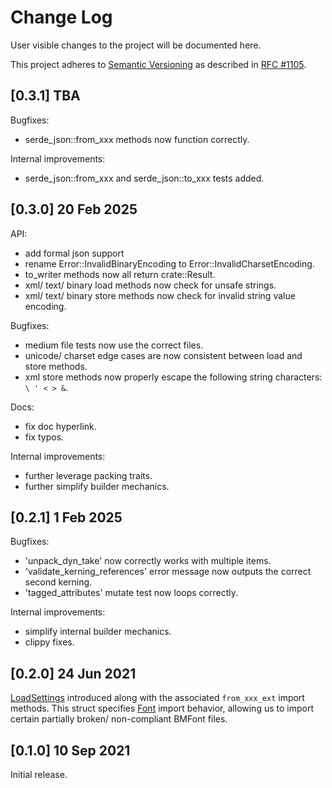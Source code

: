 # Change Log

User visible changes to the project will be documented here.

This project adheres to [Semantic Versioning](http://semver.org/) as described in [RFC #1105](https://github.com/rust-lang/rfcs/blob/master/text/1105-api-evolution.md).


## [0.3.1] TBA

Bugfixes:
- serde_json::from_xxx methods now function correctly.

Internal improvements:
- serde_json::from_xxx and serde_json::to_xxx tests added.

## [0.3.0] 20 Feb 2025

API:
- add formal json support
- rename Error::InvalidBinaryEncoding to Error::InvalidCharsetEncoding.
- to_writer methods now all return crate::Result.
- xml/ text/ binary load methods now check for unsafe strings.
- xml/ text/ binary store methods now check for invalid string value encoding.

Bugfixes:
- medium file tests now use the correct files.
- unicode/ charset edge cases are now consistent between load and store methods.
- xml store methods now properly escape the following string characters: `\ ' < > &`.

Docs:
- fix doc hyperlink.
- fix typos.

Internal improvements:
- further leverage packing traits.
- further simplify builder mechanics.

## [0.2.1] 1 Feb 2025

Bugfixes: 
- 'unpack_dyn_take' now correctly works with multiple items.
- 'validate_kerning_references' error message now outputs the correct second kerning.
- 'tagged_attributes' mutate test now loops correctly.

Internal improvements:
- simplify internal builder mechanics.
- clippy fixes.


## [0.2.0] 24 Jun 2021

[LoadSettings](https://docs.rs/bmfont_rs/0.2.0/bmfont_rs/struct.LoadSettings.html) introduced along with the associated `from_xxx_ext` import methods.
This struct specifies [Font](https://docs.rs/bmfont_rs/0.2.0/bmfont_rs/struct.Font.html) import behavior, allowing us to import certain partially broken/ non-compliant BMFont files.

## [0.1.0] 10 Sep 2021

Initial release.

